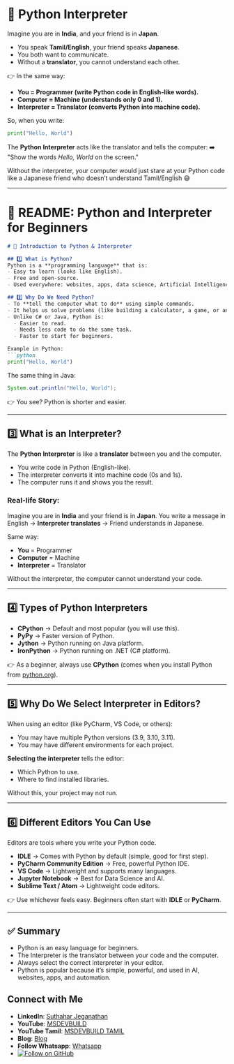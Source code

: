 # 📖  Python Interpreter

Imagine you are in **India**, and your friend is in **Japan**.

* You speak **Tamil/English**, your friend speaks **Japanese**.
* You both want to communicate.
* Without a **translator**, you cannot understand each other.

👉 In the same way:

* **You = Programmer (write Python code in English-like words).**
* **Computer = Machine (understands only 0 and 1).**
* **Interpreter = Translator (converts Python into machine code).**

So, when you write:

```python
print("Hello, World")
```

The **Python Interpreter** acts like the translator and tells the computer:
➡️ "Show the words *Hello, World* on the screen."

Without the interpreter, your computer would just stare at your Python code like a Japanese friend who doesn’t understand Tamil/English 😅

---

# 📘 README: Python and Interpreter for Beginners

````markdown
# 🐍 Introduction to Python & Interpreter

## 1️⃣ What is Python?
Python is a **programming language** that is:
- Easy to learn (looks like English).
- Free and open-source.
- Used everywhere: websites, apps, data science, Artificial Intelligence (AI), automation, and more.

## 2️⃣ Why Do We Need Python?
- To **tell the computer what to do** using simple commands.
- It helps us solve problems (like building a calculator, a game, or an AI chatbot).
- Unlike C# or Java, Python is:
  - Easier to read.
  - Needs less code to do the same task.
  - Faster to start for beginners.

Example in Python:
```python
print("Hello, World")
````

The same thing in Java:

```java
System.out.println("Hello, World");
```

👉 You see? Python is shorter and easier.

---

## 3️⃣ What is an Interpreter?

The **Python Interpreter** is like a **translator** between you and the computer.

* You write code in Python (English-like).
* The interpreter converts it into machine code (0s and 1s).
* The computer runs it and shows you the result.

### Real-life Story:

Imagine you are in **India** and your friend is in **Japan**.
You write a message in English → **Interpreter translates** → Friend understands in Japanese.

Same way:

* **You** = Programmer
* **Computer** = Machine
* **Interpreter** = Translator

Without the interpreter, the computer cannot understand your code.

---

## 4️⃣ Types of Python Interpreters

* **CPython** → Default and most popular (you will use this).
* **PyPy** → Faster version of Python.
* **Jython** → Python running on Java platform.
* **IronPython** → Python running on .NET (C# platform).

👉 As a beginner, always use **CPython** (comes when you install Python from [python.org](https://www.python.org)).

---

## 5️⃣ Why Do We Select Interpreter in Editors?

When using an editor (like PyCharm, VS Code, or others):

* You may have multiple Python versions (3.9, 3.10, 3.11).
* You may have different environments for each project.

**Selecting the interpreter** tells the editor:

* Which Python to use.
* Where to find installed libraries.

Without this, your project may not run.

---

## 6️⃣ Different Editors You Can Use

Editors are tools where you write your Python code.

* **IDLE** → Comes with Python by default (simple, good for first step).
* **PyCharm Community Edition** → Free, powerful Python IDE.
* **VS Code** → Lightweight and supports many languages.
* **Jupyter Notebook** → Best for Data Science and AI.
* **Sublime Text / Atom** → Lightweight code editors.

👉 Use whichever feels easy. Beginners often start with **IDLE** or **PyCharm**.

---

## ✅ Summary

* Python is an easy language for beginners.
* The Interpreter is the translator between your code and the computer.
* Always select the correct interpreter in your editor.
* Python is popular because it’s simple, powerful, and used in AI, websites, apps, and automation.

 ## Connect with Me
- **LinkedIn**: [Suthahar Jeganathan](https://www.linkedin.com/in/jssuthahar/)
- **YouTube**: [MSDEVBUILD](https://www.youtube.com/@MSDEVBUILD)
- **YouTube Tamil**: [MSDEVBUILD TAMIL](https://www.youtube.com/@MSDEVBUILDTamil)
- **Blog**: [Blog](https://www.msdevbuild.com/)
- **Follow Whatsapp**: [Whatsapp](https://www.whatsapp.com/channel/0029Va5j2rHEFeXcTlUhQB0J)
- [![Follow on GitHub](https://img.shields.io/github/followers/jssuthahar?label=Follow&style=social)](https://github.com/jssuthahar)


